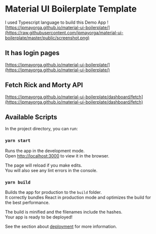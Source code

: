 # Material UI Boilerplate Template
I used Typescript language to build this Demo App
![https://jpmayorga.github.io/material-ui-boilerplate/](https://raw.githubusercontent.com/jpmayorga/material-ui-boilerplate/master/public/screenshot.png)

## It has login pages
[https://jpmayorga.github.io/material-ui-boilerplate/](https://jpmayorga.github.io/material-ui-boilerplate/)

## Fetch Rick and Morty API
[https://jpmayorga.github.io/material-ui-boilerplate/dashboard/fetch](https://jpmayorga.github.io/material-ui-boilerplate/dashboard/fetch)


## Available Scripts

In the project directory, you can run:

### `yarn start`

Runs the app in the development mode.<br />
Open [http://localhost:3000](http://localhost:3000) to view it in the browser.

The page will reload if you make edits.<br />
You will also see any lint errors in the console.

### `yarn build`

Builds the app for production to the `build` folder.<br />
It correctly bundles React in production mode and optimizes the build for the best performance.

The build is minified and the filenames include the hashes.<br />
Your app is ready to be deployed!

See the section about [deployment](https://facebook.github.io/create-react-app/docs/deployment) for more information.

